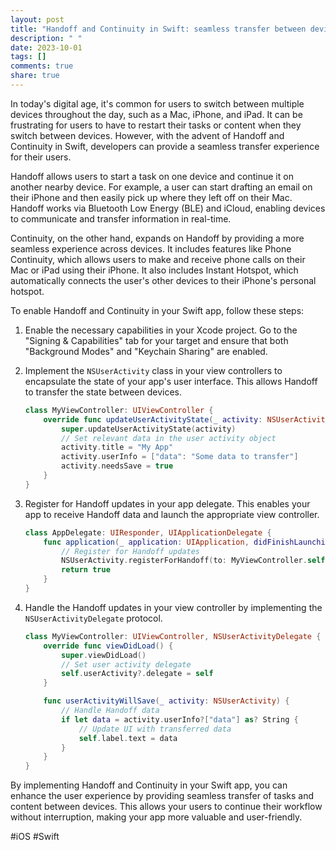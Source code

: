 ```yaml
---
layout: post
title: "Handoff and Continuity in Swift: seamless transfer between devices"
description: " "
date: 2023-10-01
tags: []
comments: true
share: true
---
```


In today's digital age, it's common for users to switch between multiple devices throughout the day, such as a Mac, iPhone, and iPad. It can be frustrating for users to have to restart their tasks or content when they switch between devices. However, with the advent of Handoff and Continuity in Swift, developers can provide a seamless transfer experience for their users.

Handoff allows users to start a task on one device and continue it on another nearby device. For example, a user can start drafting an email on their iPhone and then easily pick up where they left off on their Mac. Handoff works via Bluetooth Low Energy (BLE) and iCloud, enabling devices to communicate and transfer information in real-time.

Continuity, on the other hand, expands on Handoff by providing a more seamless experience across devices. It includes features like Phone Continuity, which allows users to make and receive phone calls on their Mac or iPad using their iPhone. It also includes Instant Hotspot, which automatically connects the user's other devices to their iPhone's personal hotspot.

To enable Handoff and Continuity in your Swift app, follow these steps:

1. Enable the necessary capabilities in your Xcode project. Go to the "Signing & Capabilities" tab for your target and ensure that both "Background Modes" and "Keychain Sharing" are enabled.

2. Implement the `NSUserActivity` class in your view controllers to encapsulate the state of your app's user interface. This allows Handoff to transfer the state between devices.

   ```swift
   class MyViewController: UIViewController {
       override func updateUserActivityState(_ activity: NSUserActivity) {
           super.updateUserActivityState(activity)
           // Set relevant data in the user activity object
           activity.title = "My App"
           activity.userInfo = ["data": "Some data to transfer"]
           activity.needsSave = true
       }
   }
   ```

3. Register for Handoff updates in your app delegate. This enables your app to receive Handoff data and launch the appropriate view controller.

   ```swift
   class AppDelegate: UIResponder, UIApplicationDelegate {
       func application(_ application: UIApplication, didFinishLaunchingWithOptions launchOptions: [UIApplication.LaunchOptionsKey: Any]?) -> Bool {
           // Register for Handoff updates
           NSUserActivity.registerForHandoff(to: MyViewController.self, delegate: self)
           return true
       }
   }
   ```

4. Handle the Handoff updates in your view controller by implementing the `NSUserActivityDelegate` protocol.

   ```swift
   class MyViewController: UIViewController, NSUserActivityDelegate {
       override func viewDidLoad() {
           super.viewDidLoad()
           // Set user activity delegate
           self.userActivity?.delegate = self
       }
   
       func userActivityWillSave(_ activity: NSUserActivity) {
           // Handle Handoff data
           if let data = activity.userInfo?["data"] as? String {
               // Update UI with transferred data
               self.label.text = data
           }
       }
   }
   ```

By implementing Handoff and Continuity in your Swift app, you can enhance the user experience by providing seamless transfer of tasks and content between devices. This allows your users to continue their workflow without interruption, making your app more valuable and user-friendly.

#iOS #Swift
